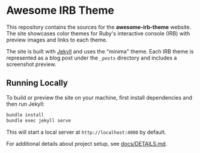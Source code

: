# Awesome IRB Theme

This repository contains the sources for the **awesome-irb-theme** website. The site showcases color themes for Ruby's interactive console (IRB) with preview images and links to each theme.

The site is built with [Jekyll](https://jekyllrb.com/) and uses the "minima" theme. Each IRB theme is represented as a blog post under the `_posts` directory and includes a screenshot preview.

## Running Locally

To build or preview the site on your machine, first install dependencies and then run Jekyll:

```bash
bundle install
bundle exec jekyll serve
```

This will start a local server at `http://localhost:4000` by default.

For additional details about project setup, see [docs/DETAILS.md](docs/DETAILS.md).
